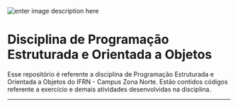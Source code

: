 ![enter image description here](http://portal.ifrn.edu.br/++resource++ifrn.tema2011.images/logo.png)
# Disciplina de Programação Estruturada e Orientada a Objetos
Esse repositório é referente a disciplina de Programação Estruturada e Orientada a Objetos do IFRN - Campus Zona Norte. Estão contidos códigos referente a exercício e demais atividades desenvolvidas na disciplina.

-----------------------------------------------------------------------------------------------------------------------------
